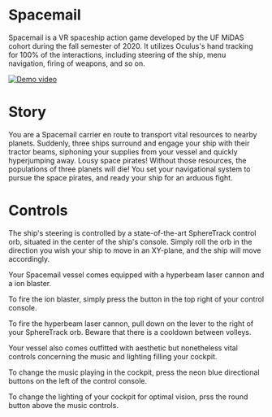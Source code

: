# Spacemail
Spacemail is a VR spaceship action game developed by the UF MiDAS cohort during the fall semester of 2020. It utilizes Oculus's hand tracking for 100% of the interactions, including steering of the ship, menu navigation, firing of weapons, and so on.

[![Demo video](https://github.com/jordansmithsgames/jordansmithsgames/blob/main/readmes/wizardschess/youtubegif.gif)](https://www.youtube.com/embed/guHtKY6lrWA)

# Story
You are a Spacemail carrier en route to transport vital resources to nearby planets. Suddenly, three ships surround and engage your ship with their tractor beams, siphoning your supplies from your vessel and quickly hyperjumping away. Lousy space pirates! Without those resources, the populations of three planets will die! You set your navigational system to pursue the space pirates, and ready your ship for an arduous fight.

# Controls
The ship's steering is controlled by a state-of-the-art SphereTrack control orb, situated in the center of the ship's console. Simply roll the orb in the direction you wish your ship to move in an XY-plane, and the ship will move accordingly.

Your Spacemail vessel comes equipped with a hyperbeam laser cannon and a ion blaster.

To fire the ion blaster, simply press the button in the top right of your control console.

To fire the hyperbeam laser cannon, pull down on the lever to the right of your SphereTrack orb. Beware that there is a cooldown between volleys.

Your vessel also comes outfitted with aesthetic but nonetheless vital controls concerning the music and lighting filling your cockpit.

To change the music playing in the cockpit, press the neon blue directional buttons on the left of the control console.

To change the lighting of your cockpit for optimal vision, prss the round button above the music controls.

